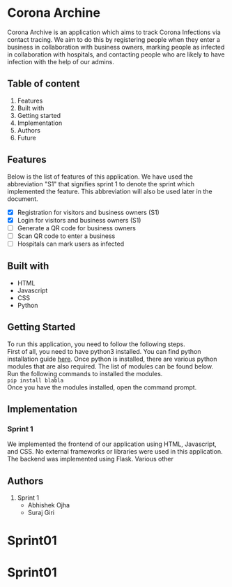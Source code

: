 # Corona Archine

Corona Archive is an application which aims to track Corona Infections via contact tracing. We aim to do this by registering people when they enter a business in collaboration with business owners, marking people as infected in collaboration with hospitals, and contacting people who are likely to have infection with the help of our admins. 


## Table of content
1. Features
2. Built with
3. Getting started
4. Implementation
5. Authors
6. Future

## Features
Below is the list of features of this application. We have used the abbreviation "S1" that signifies sprint 1 to denote the sprint which implemented the feature. This abbreviation will also be used later in the document.
- [x] Registration for visitors and business owners (S1)
- [x] Login for visitors and business owners (S1)
- [ ] Generate a QR code for business owners
- [ ] Scan QR code to enter a business
- [ ] Hospitals can mark users as infected

## Built with
* HTML
* Javascript
* CSS
* Python

## Getting Started
To run this application, you need to follow the following steps.\
First of all, you need to have python3 installed. You can find python installation guide [here](https://www.python.org/downloads/). 
Once python is installed, there are various python modules that are also required. The list of modules can be found below.\
Run the following commands to installed the modules.\
```pip install blabla```\
Once you have the modules installed, open the command prompt. 

## Implementation
### Sprint 1
We implemented the frontend of our application using HTML, Javascript, and CSS. No external frameworks or libraries were used in this application.
The backend was implemented using Flask. Various other 

## Authors
1. Sprint 1
    * Abhishek Ojha
    * Suraj Giri
# Sprint01
# Sprint01
